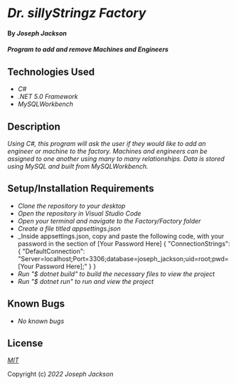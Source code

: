 # _Dr. sillyStringz Factory_
 
#### By _**Joseph Jackson**_
 
#### _Program to add and remove Machines and Engineers_
 
## Technologies Used
 
* _C#_
* _.NET 5.0 Framework_
* _MySQLWorkbench_

 
## Description
 
_Using C#, this program will ask the user if they would like to add an engineer or machine to the factory. Machines and engineers can be assigned to one another using many to many relationships. Data is stored using MySQL and built from MySQLWorkbench._

 
## Setup/Installation Requirements


* _Clone the repository to your desktop_
* _Open the repository in Visual Studio Code_
* _Open your terminal and navigate to the Factory/Factory folder_
* _Create a file titled appsettings.json_
* _Inside appsettings.json, copy and paste the following code, with your password in the section of [Your Password Here]
{
  "ConnectionStrings": {
      "DefaultConnection": "Server=localhost;Port=3306;database=joseph_jackson;uid=root;pwd=[Your Password Here];"
  }
}
* _Run "$ dotnet build" to build the necessary files to view the project_
* _Run "$ dotnet run" to run and view the project_
 
## Known Bugs
 
* _No known bugs_

## License

_[MIT](https://en.wikipedia.org/wiki/MIT_License)_ 

Copyright (c) _2022_ _Joseph Jackson_